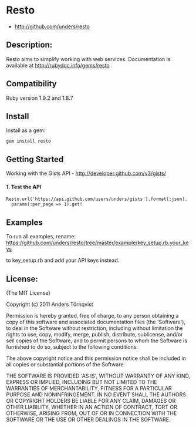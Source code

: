 # Resto

* http://github.com/unders/resto

## Description:

Resto aims to simplify working with web services.
Documentation is available at http://rubydoc.info/gems/resto

## Compatibility

Ruby version 1.9.2 and 1.8.7

## Install

Install as a gem:

    gem install resto

## Getting Started

Working with the Gists API - http://developer.github.com/v3/gists/

#### 1. Test the API

    Resto.url('https://api.github.com/users/unders/gists').format(:json).
      params(:per_page => 1).get!

## Examples

To run all examples, rename:
    https://github.com/unders/resto/tree/master/example/key_setup.rb.your_keys

to key_setup.rb and add your API keys instead.



## License:

(The MIT License)

Copyright (c) 2011 Anders Törnqvist

Permission is hereby granted, free of charge, to any person obtaining
a copy of this software and associated documentation files (the
'Software'), to deal in the Software without restriction, including
without limitation the rights to use, copy, modify, merge, publish,
distribute, sublicense, and/or sell copies of the Software, and to
permit persons to whom the Software is furnished to do so, subject to
the following conditions:

The above copyright notice and this permission notice shall be
included in all copies or substantial portions of the Software.

THE SOFTWARE IS PROVIDED 'AS IS', WITHOUT WARRANTY OF ANY KIND,
EXPRESS OR IMPLIED, INCLUDING BUT NOT LIMITED TO THE WARRANTIES OF
MERCHANTABILITY, FITNESS FOR A PARTICULAR PURPOSE AND NONINFRINGEMENT.
IN NO EVENT SHALL THE AUTHORS OR COPYRIGHT HOLDERS BE LIABLE FOR ANY
CLAIM, DAMAGES OR OTHER LIABILITY, WHETHER IN AN ACTION OF CONTRACT,
TORT OR OTHERWISE, ARISING FROM, OUT OF OR IN CONNECTION WITH THE
SOFTWARE OR THE USE OR OTHER DEALINGS IN THE SOFTWARE.
